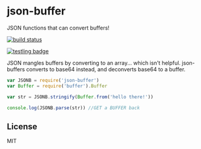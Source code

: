 # json-buffer

JSON functions that can convert buffers!

[![build status](https://secure.travis-ci.org/dominictarr/json-buffer.png)](http://travis-ci.org/dominictarr/json-buffer)

[![testling badge](https://ci.testling.com/dominictarr/json-buffer.png)](https://ci.testling.com/dominictarr/json-buffer)

JSON mangles buffers by converting to an array... which isn't helpful. json-buffers converts to base64 instead, and
deconverts base64 to a buffer.

``` js
var JSONB = require('json-buffer')
var Buffer = require('buffer').Buffer

var str = JSONB.stringify(Buffer.from('hello there!'))

console.log(JSONB.parse(str)) //GET a BUFFER back
```

## License

MIT

